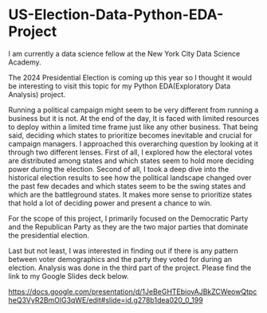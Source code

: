 # US-Election-Data-Python-EDA-Project
I am currently a data science fellow at the New York City Data Science Academy.

The 2024 Presidential Election is coming up this year so I thought it would be interesting to visit this topic for my Python EDA(Exploratory Data Analysis) project.

Running a political campaign might seem to be very different from running a business but it is not. At the end of the day, It is faced with limited resources to deploy within a limited time frame just like any other business. That being said, deciding which states to prioritize becomes inevitable and crucial for campaign managers. I approached this overarching question by looking at it through two different lenses. First of all, I explored how the electoral votes are distributed among states and which states seem to hold more deciding power during the election. Second of all, I took a deep dive into the historical election results to see how the political landscape changed over the past few decades and which states seem to be the swing states and which are the battleground states. It makes more sense to prioritize states that hold a lot of deciding power and present a chance to win.

For the scope of this project, I primarily focused on the Democratic Party and the Republican Party as they are the two major parties that dominate the presidential election.

Last but not least, I was interested in finding out if there is any pattern between voter demographics and the party they voted for during an election. Analysis was done in the third part of the project. Please find the link to my Google Slides deck below.

https://docs.google.com/presentation/d/1JeBeGHTEbiovAJBkZCWeowQtpcheQ3VyR2BmOlG3qWE/edit#slide=id.g278b1dea020_0_199
